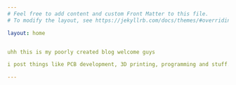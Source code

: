 ```yaml
---
# Feel free to add content and custom Front Matter to this file.
# To modify the layout, see https://jekyllrb.com/docs/themes/#overriding-theme-defaults

layout: home


uhh this is my poorly created blog welcome guys

i post things like PCB development, 3D printing, programming and stuff.

---
```

